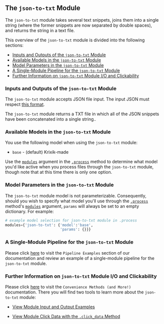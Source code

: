 ## The `json-to-txt` Module

The `json-to-txt` module takes several text snippets, joins them into a single string (where the former snippets are now separated by double spaces), and returns the string in a text file.

This overview of the `json-to-txt` module is divided into the following sections:

- [Inputs and Outputs of the `json-to-txt` Module](#inputs-and-outputs-of-the-json-to-txt-module)
- [Available Models in the `json-to-txt` Module](#available-models-in-the-json-to-txt-module)
- [Model Parameters in the `json-to-txt` Module](#model-parameters-in-the-json-to-txt-module)
- [A Single-Module Pipeline for the `json-to-txt` Module](#a-single-module-pipeline-for-the-json-to-txt-module)
- [Further Information on `json-to-txt` Module I/O and Clickability](#further-information-on-json-to-txt-module-io-and-clickability)

### Inputs and Outputs of the `json-to-txt` Module

The `json-to-txt` module accepts JSON file input. The input JSON must respect [this format](../../system/parameters_processing_files_through_pipelines/JSON_input_format.md).

The `json-to-txt` module returns a TXT file in which all of the JSON snippets have been concatenated into a single string..

### Available Models in the `json-to-txt` Module

You use the following model when using the `json-to-txt` module:

- `base` - (default) Krixik-made

Use the [`modules`](../../system/parameters_processing_files_through_pipelines/process_method.md#selecting-models-via-the-modules-argument) argument in the [`.process`](../../system/parameters_processing_files_through_pipelines/process_method.md) method to determine what model you'd like active when you process files through the `json-to-txt` module, though note that at this time there is only one option.

### Model Parameters in the `json-to-txt` Module

The `json-to-txt` module model is not parameterizable. Consequently, should you wish to specify what model you'll use through the [`.process`](../../system/parameters_processing_files_through_pipelines/process_method.md) method's [`modules`](../../system/parameters_processing_files_through_pipelines/process_method.md#selecting-models-via-the-modules-argument) argument, `params` will always be set to an empty dictionary. For example:

```python
# example model selection for json-to-txt module in .process
modules={'json-to-txt': {'model':'base',
                         'params': {}}}
```

### A Single-Module Pipeline for the `json-to-txt` Module

Please click [here](../../examples/single_module_pipelines/single_json-to-txt.md) to visit the `Pipeline Examples` section of our documentation and review an example of a single-module pipeline for the `json-to-txt` module.

### Further Information on `json-to-txt` Module I/O and Clickability

Please click [here](../../system/convenience_methods/convenience_methods.md) to visit the `Convenience Methods (and More!)` documentation. There you will find two tools to learn more about the `json-to-txt` module:

- [View Module Input and Output Examples](../../system/convenience_methods/convenience_methods.md#view-module-input-and-output-examples)

- [View Module Click Data with the `.click_data` Method](../../system/convenience_methods/convenience_methods.md#view-module-click-data-with-the-click_data-method)
